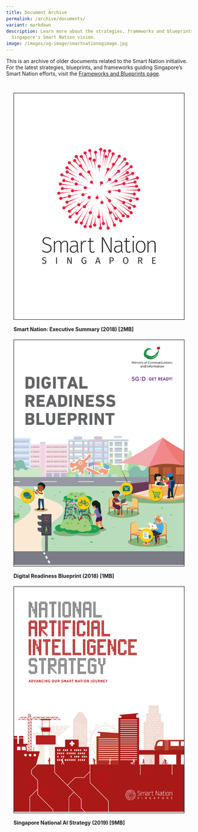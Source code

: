 ```yaml
---
title: Document Archive
permalink: /archive/documents/
variant: markdown
description: Learn more about the strategies, frameworks and blueprints shaping
  Singapore's Smart Nation vision.
image: /images/og-image/smartnationogimage.jpg
---
```

This is an archive of older documents related to the Smart Nation initiative. For the latest strategies, blueprints, and frameworks guiding Singapore’s Smart Nation efforts, visit the [Frameworks and Blueprints page](/frameworks-and-blueprints).

<div class="row" style="padding: 20px 0px 0px 0px;">
	
<div class="col" style="padding: 10px 20px 10px 20px;"><div style="border:1px solid black;"><a href="https://go.gov.sg/snexecutivesummary2018"><img src="/images/abt-smart-nation/sn1_exec_summary.png" alt="Smart Nation: Executive Summary (2018)"></a></div><br><b>Smart Nation: Executive Summary (2018) [2MB]</b><br></div>	

<div class="col" style="padding: 10px 20px 10px 20px;"><div style="border:1px solid black;"><a href="https://go.gov.sg/digitalreadinessblueprint2018"><img src="/images/abt-smart-nation/digital-readiness-blueprint2.png" alt="Digital Readiness Blueprint"></a></div><br><b>Digital Readiness Blueprint (2018) [1MB]</b><br></div>
		
<div class="col" style="padding: 10px 20px 10px 20px;"><div style="border:1px solid black;"><a href="https://go.gov.sg/nais2019"><img src="/images/abt-smart-nation/nais1_cover.jpg" alt="Singapore National AI Strategy - 2019"></a></div><br><b>Singapore National AI Strategy (2019) [9MB]</b><br></div>

</div>